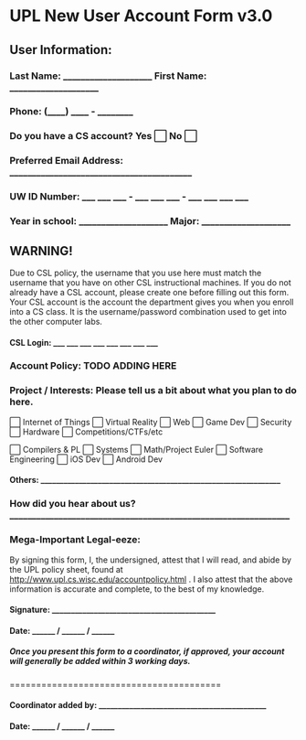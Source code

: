 # UPL New User Account Form v3.0

## User Information:
### Last Name: ____________________   First Name: ____________________
### Phone: (____) ____ - ________
### Do you have a CS account? Yes :white_large_square:  No :white_large_square:
### Preferred Email Address: _________________________________________
### UW ID Number: ___ ___ ___ - ___ ___ ___ - ___ ___ ___ ___ 
### Year in school: ____________________   Major: ____________________

## WARNING!
Due to CSL policy, the username that you use here must match the username that you have on other CSL instructional machines. If you do not already have a CSL account, please create one before filling out this form. Your CSL account is the account the department gives you when you enroll into a CS class. It is the username/password combination used to get into the other computer labs.

#### CSL Login: ___ ___ ___ ___ ___ ___ ___ ___

### Account Policy: TODO ADDING HERE

### Project / Interests: Please tell us a bit about what you plan to do here.
:white_large_square: Internet of Things   :white_large_square: Virtual Reality   :white_large_square: Web   :white_large_square: Game Dev   :white_large_square: Security   :white_large_square: Hardware   :white_large_square: Competitions/CTFs/etc

:white_large_square: Compilers & PL   :white_large_square: Systems   :white_large_square: Math/Project Euler   :white_large_square: Software Engineering   :white_large_square: iOS Dev   :white_large_square: Android Dev

#### Others: _______________________________________________________________

### How did you hear about us? _______________________________________________________________

### Mega-Important Legal-eeze:
By signing this form, I, the undersigned, attest that I will read, and abide by the UPL policy sheet, found at http://www.upl.cs.wisc.edu/accountpolicy.html . I also attest that the above information is accurate and complete, to the best of my knowledge.

#### Signature: ___________________________________________
#### Date: ______ / ______ / ______ 

##### Once you present this form to a coordinator, if approved, your account will generally be added within 3 working days.

========================================
#### Coordinator added by: ____________________________________________
#### Date: ______ / ______ / ______


